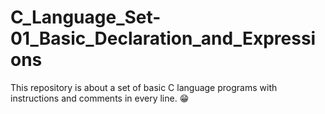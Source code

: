 # C_Language_Set-01_Basic_Declaration_and_Expressions
This repository is about a set of basic C language programs with instructions and comments in every line. 😁
